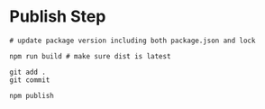 # Publish Step

```shell
# update package version including both package.json and lock

npm run build # make sure dist is latest

git add .
git commit

npm publish
```
